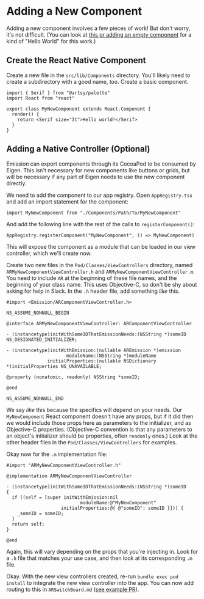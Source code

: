 # Adding a New Component

Adding a new component involves a few pieces of work! But don't worry, it's not difficult. (You can look at [this pr adding an empty component](https://github.com/artsy/emission/pull/1003) for a kind of "Hello World" for this work.)

## Create the React Native Component

Create a new file in the `src/lib/Components` directory. You'll likely need to create a subdirectory with a good name, too. Create a basic component.

```tsx
import { Serif } from "@artsy/palette"
import React from "react"

export class MyNewComponent extends React.Component {
  render() {
    return <Serif size="3t">Hello world!</Serif>
  }
}
```

## Adding a Native Controller (Optional)

Emission can export components through its CocoaPod to be consumed by Eigen. This isn't necessary for new components like buttons or grids, but will be necessary if any part of Eigen needs to use the new component directly.

We need to add the component to our app registry. Open `AppRegistry.tsx` and add an import statement for the component:

```tsx
import MyNewComponent from "./Components/Path/To/MyNewComponent"
```

And add the following line with the rest of the calls to `registerComponent()`:

```tsx
AppRegistry.registerComponent("MyNewComponent", () => MyNewComponent)
```

This will expose the component as a module that can be loaded in our view controller, which we'll create now.

Create two new files in the `Pod/Classes/ViewControllers` directory, named `ARMyNewComponentViewController.h` and `ARMyNewComponentViewController.m`. You need to include `AR` at the beginning of these file names, and the beginning of your class name. This uses Objective-C, so don't be shy about asking for help in Slack. In the `.h` header file, add something _like_ this.

```objc
#import <Emission/ARComponentViewController.h>

NS_ASSUME_NONNULL_BEGIN

@interface ARMyNewComponentViewController: ARComponentViewController

- (instancetype)initWithSomeIDThatEmissionNeeds:(NSString *)someID NS_DESIGNATED_INITIALIZER;

- (instancetype)initWithEmission:(nullable AREmission *)emission
                      moduleName:(NSString *)moduleName
               initialProperties:(nullable NSDictionary *)initialProperties NS_UNAVAILABLE;

@property (nonatomic, readonly) NSString *someID;

@end

NS_ASSUME_NONNULL_END
```

We say _like_ this because the specifics will depend on your needs. Our `MyNewComponent` React component doesn't have any props, but if it did then we would include those props here as parameters to the initializer, and as Objective-C properties. (Objective-C convention is that any parameters to an object's initializer should be properties, often `readonly` ones.) Look at the other header files in the `Pod/Classes/ViewControllers` for examples.

Okay now for the `.m` implementation file:

```objc
#import "ARMyNewComponentViewController.h"

@implementation ARMyNewComponentViewController

- (instancetype)initWithSomeIDThatEmissionNeeds:(NSString *)someID
{
  if ((self = [super initWithEmission:nil
                           moduleName:@"MyNewComponent"
                    initialProperties:@{ @"someID": someID }])) {
    _someID = someID;
  }
  return self;
}

@end
```

Again, this will vary depending on the props that you're injecting in. Look for a `.h` file that matches your use case, and then look at its corresponding `.m` file.

Okay. With the new view controllers created, re-run `bundle exec pod install` to integrate the new view controller into the app. You can now add routing to this in `ARSwitchBoard.md` ([see example PR](https://github.com/artsy/eigen/pull/3039)).
